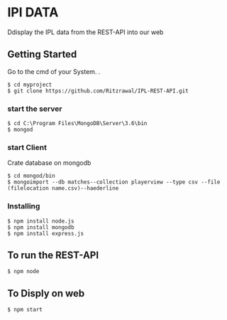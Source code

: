 # IPl DATA

Ddisplay the IPL data from the REST-API into our web 

## Getting Started
Go to the cmd of your System.
.
```
$ cd myproject
$ git clone https://github.com/Ritzrawal/IPL-REST-API.git
```

### start the server
```
$ cd C:\Program Files\MongoDB\Server\3.6\bin
$ mongod
```

### start Client
Crate database on mongodb

```
$ cd mongod/bin
$ mongoimport --db matches--collection playerview --type csv --file (filelocation name.csv)--haederline

```

### Installing
```
$ npm install node.js
$ npm install mongodb
$ npm install express.js
```
## To run the REST-API
 
```
$ npm node
```
## To Disply on web

```
$ npm start
```



